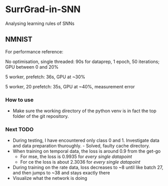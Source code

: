 # SurrGrad-in-SNN
Analysing learning rules of SNNs

## NMNIST
For performance reference:

No optimisation, single threaded: 90s for dataprep, 1 epoch, 50 iterations; GPU between 0 and 20%

5 worker, prefetch: 36s, GPU at ~30%

5 worker, 20 prefetch: 35s, GPU at ~40%, measurement error

### How to use
- Make sure the working directory of the python venv is in fact the top folder of the git repository.

### Next TODO
- During testing, I have encountered only class 0 and 1. Investigate data and data preparation thuroughly. - Solved, faulty cache directory.
- When training on temporal data, the loss is around 0.9 from the get-go
    - For mse, the loss is 0.9935 for _every single datapoint_
    - For ce the loss is about 2.3036 for _every single datapoint_
- During training on the rate data, loss decreases to ~8 until like batch 27, and then jumps to ~38 and stays exactly there
- Visualize what the network is doing